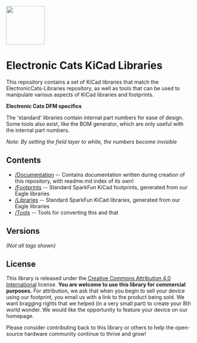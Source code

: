 <a href="https://electroniccats.com/blog/apoya-el-hardware-libre-con-github-sponsors/">
  <img src="https://electroniccats.com/wp-content/uploads/2020/07/Badge_GHS.png" height="104" />
</a>

Electronic Cats KiCad Libraries
====================================

This repository contains a set of KiCad libraries that match the ElectronicCats-Libraries repository, as well as tools that can be used to manipulate various aspects of KiCad libraries and footprints.

**Electronic Cats DFM specifics**

The 'standard' libraries contain internal part numbers for ease of design. Some tools also exist, like the BOM generator, which are only useful with the internal part numbers.

*Note: By setting the field layer to white, the numbers become invisible*

Contents
-------------------

* [/Documentation](https://github.com/ElectronicCats/ElectronicCats-KiCad-Libraries/tree/master/Documentation) -- Contains documentation written during creation of this repository, with readme.md index of its own!
* [/Footprints](https://github.com/ElectronicCats/ElectronicCats-KiCad-Libraries/tree/master/Footprints) -- Standard SparkFun KiCad footprints, generated from our Eagle libraries
* [/Libraries](https://github.com/ElectronicCats/ElectronicCats-KiCad-Libraries/tree/master/Libraries) -- Standard SparkFun KiCad libraries, generated from our Eagle libraries
* [/Tools](https://github.com/ElectronicCats/ElectronicCats-KiCad-Libraries/tree/master/Tools) -- Tools for converting this and that


Versions
-------------------
*(Not all tags shown)*



License
-------------------

This library is released under the [Creative Commons Attribution 4.0 International](https://creativecommons.org/licenses/by/4.0/) license. 
**You are welcome to use this library for commercial purposes.**
For attribution, we ask that when you begin to sell your device using our footprint, you email us with a link to the product being sold. 
We want bragging rights that we helped (in a very small part) to create your 8th world wonder. 
We would like the opportunity to feature your device on our homepage.

Please consider contributing back to this library or others to help the open-source hardware community continue to thrive and grow! 
